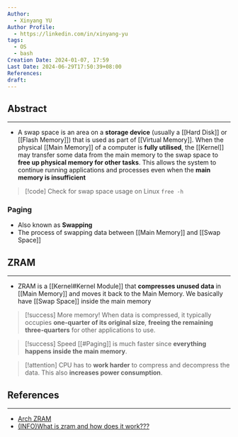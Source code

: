 ```yaml
---
Author:
  - Xinyang YU
Author Profile:
  - https://linkedin.com/in/xinyang-yu
tags:
  - OS
  - bash
Creation Date: 2024-01-07, 17:59
Last Date: 2024-06-29T17:50:39+08:00
References: 
draft: 
---
```

## Abstract
---
- A swap space is an area on a **storage device** (usually a [[Hard Disk]] or [[Flash Memory]]) that is used as part of [[Virtual Memory]]. When the physical [[Main Memory]] of a computer is **fully utilised**, the [[Kernel]] may transfer some data from the main memory to the swap space to **free up physical memory for other tasks**. This allows the system to continue running applications and processes even when the **main memory is insufficient**



>[!code] Check for swap space usage on Linux
> `free -h`


### Paging
- Also known as **Swapping**
- The process of swapping data between [[Main Memory]] and [[Swap Space]]

## ZRAM
---
- ZRAM is a [[Kernel#Kernel Module]] that **compresses unused data** in [[Main Memory]] and moves it back to the Main Memory. We basically have [[Swap Space]] inside the main memory

>[!success] More memory!
> When data is compressed, it typically occupies **one-quarter of its original size**, **freeing the remaining three-quarters** for other applications to use.

>[!success] Speed
> [[#Paging]] is much faster since **everything happens inside the main memory**.

>[!attention]
> CPU has to **work harder** to compress and decompress the data. This also **increases power consumption**.



## References
---
- [Arch ZRAM](https://wiki.archlinux.org/title/Zram)
- [(INFO)What is zram and how does it work???](https://xdaforums.com/t/info-what-is-zram-and-how-does-it-work.2023568/)